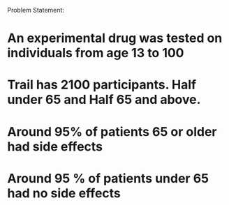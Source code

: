 Problem Statement:

# An experimental drug was tested on individuals from age 13 to 100
# Trail has 2100 participants. Half under 65 and Half 65 and above.
# Around 95% of patients 65 or older had side effects
# Around 95 % of patients under 65 had no side effects
